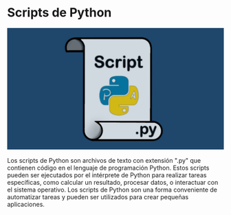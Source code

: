 # Scripts de Python

<p align="center">
  <img src="Scripts.jpg" />
</p>

Los scripts de Python son archivos de texto con extensión ".py" que contienen código en el lenguaje de programación Python. Estos scripts pueden ser ejecutados por el intérprete de Python para realizar tareas específicas, como calcular un resultado, procesar datos, o interactuar con el sistema operativo. Los scripts de Python son una forma conveniente de automatizar tareas y pueden ser utilizados para crear pequeñas aplicaciones.